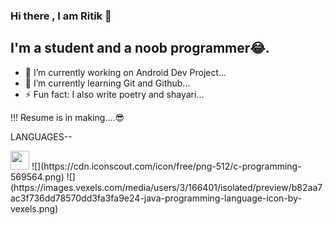### Hi there , I am Ritik 👋


## I'm a student and a noob programmer😂.
- 🔭 I’m currently working on Android Dev Project...
- 🌱 I’m currently learning Git and Github...
- ⚡ Fun fact: I also write poetry and shayari...

!!! Resume is in making....😎


LANGUAGES--

<img src="https://cdn.iconscout.com/icon/free/png-512/c-programming-569564.png" width="30"/>
![](https://cdn.iconscout.com/icon/free/png-512/c-programming-569564.png)
![](https://images.vexels.com/media/users/3/166401/isolated/preview/b82aa7ac3f736dd78570dd3fa3fa9e24-java-programming-language-icon-by-vexels.png)
<!--
**Ritik6826/Ritik6826** is a ✨ _special_ ✨ repository because its `README.md` (this file) appears on your GitHub profile.

Here are some ideas to get you started:

- 🔭 I’m currently working on Android Dev Project...
- 🌱 I’m currently learning Git and Github...
- ⚡ Fun fact: I also write poetry and shayari...
-->
